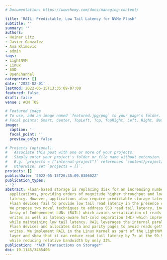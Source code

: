 ```yaml
---
# Documentation: https://wowchemy.com/docs/managing-content/

title: 'RAIL: Predictable, Low Tail Latency for NVMe Flash'
subtitle: ''
summary: ''
authors:
- Heiner Litz
- Javier Gonzalez
- Ana Klimovic
- admin
tags:
- LightNVM
- Linux
- SSD
- OpenChannel
categories: []
date: '2022-02-01'
lastmod: 2022-05-15T13:35:09-07:00
featured: false
draft: false
venue : ACM TOS

# Featured image
# To use, add an image named `featured.jpg/png` to your page's folder.
# Focal points: Smart, Center, TopLeft, Top, TopRight, Left, Right, BottomLeft, Bottom, BottomRight.
image:
  caption: ''
  focal_point: ''
  preview_only: false

# Projects (optional).
#   Associate this post with one or more of your projects.
#   Simply enter your project's folder or file name without extension.
#   E.g. `projects = ["internal-project"]` references `content/project/deep-learning/index.md`.
#   Otherwise, set `projects = []`.
projects: []
publishDate: '2022-05-15T20:35:09.030602Z'
publication_types:
- '2'
abstract: Flash-based storage is replacing disk for an increasing number of data center
  applications, providing orders of magnitude higher throughput and lower average
  latency. However, applications also require predictable storage latency. Existing
  Flash devices fail to provide low tail read latency in the presence of write operations.
  We propose two novel techniques to address SSD read tail latency, including Redundant
  Array of Independent LUNs (RAIL) which avoids serialization of reads behind user
  writes as well as latency-aware hot-cold separation (HC) which improves write throughput
  while maintaining low tail latency. RAIL leverages the internal parallelism of modern
  Flash devices and allocates data and parity pages to avoid reads getting stuck behind
  writes. We implement RAIL in the Linux Kernel as part of the LightNVM Flash translation
  layer and show that it can reduce read tail latency by 7× at the 99.99th percentile,
  while reducing relative bandwidth by only 33%.
publication: '*ACM Transactions on Storage*'
doi: 10.1145/3465406
---
```

